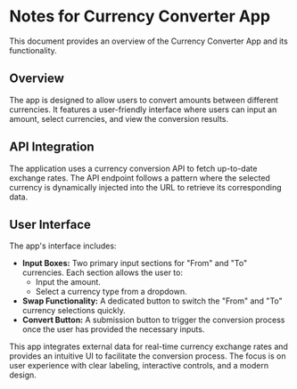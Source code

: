 # Notes for Currency Converter App

This document provides an overview of the Currency Converter App and its functionality.

## Overview

The app is designed to allow users to convert amounts between different currencies. It features a user-friendly interface where users can input an amount, select currencies, and view the conversion results.

## API Integration

The application uses a currency conversion API to fetch up-to-date exchange rates. The API endpoint follows a pattern where the selected currency is dynamically injected into the URL to retrieve its corresponding data.

## User Interface

The app's interface includes:
- **Input Boxes:** Two primary input sections for "From" and "To" currencies. Each section allows the user to:
    - Input the amount.
    - Select a currency type from a dropdown.
- **Swap Functionality:** A dedicated button to switch the "From" and "To" currency selections quickly.
- **Convert Button:** A submission button to trigger the conversion process once the user has provided the necessary inputs.


This app integrates external data for real-time currency exchange rates and provides an intuitive UI to facilitate the conversion process. The focus is on user experience with clear labeling, interactive controls, and a modern design.

